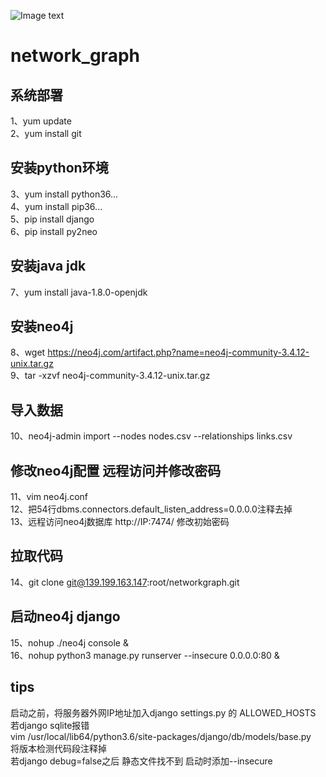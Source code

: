 ![Image text](https://github.com/iaboaix/NetworkGraph/blob/master/preview.jpg)
# network_graph
## 系统部署
1、yum update  
2、yum install git
## 安装python环境
3、yum install python36...  
4、yum install pip36...  
5、pip install django  
6、pip install py2neo
## 安装java jdk
7、yum install java-1.8.0-openjdk
## 安装neo4j
8、wget https://neo4j.com/artifact.php?name=neo4j-community-3.4.12-unix.tar.gz  
9、tar -xzvf neo4j-community-3.4.12-unix.tar.gz
## 导入数据
10、neo4j-admin import --nodes nodes.csv --relationships links.csv
## 修改neo4j配置 远程访问并修改密码
11、vim neo4j.conf  
12、把54行dbms.connectors.default_listen_address=0.0.0.0注释去掉  
13、远程访问neo4j数据库 http://IP:7474/ 修改初始密码
## 拉取代码
14、git clone git@139.199.163.147:root/networkgraph.git
## 启动neo4j django
15、nohup ./neo4j console &  
16、nohup python3 manage.py runserver --insecure 0.0.0.0:80 & 

## tips
启动之前，将服务器外网IP地址加入django settings.py 的 ALLOWED_HOSTS  
若django sqlite报错  
vim /usr/local/lib64/python3.6/site-packages/django/db/models/base.py  
将版本检测代码段注释掉  
若django debug=false之后 静态文件找不到 启动时添加--insecure  

